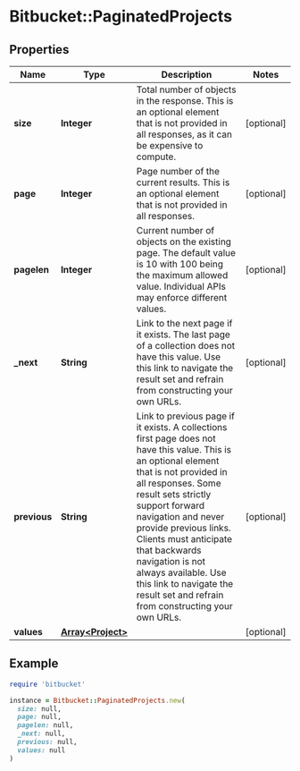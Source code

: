 # Bitbucket::PaginatedProjects

## Properties

| Name | Type | Description | Notes |
| ---- | ---- | ----------- | ----- |
| **size** | **Integer** | Total number of objects in the response. This is an optional element that is not provided in all responses, as it can be expensive to compute. | [optional] |
| **page** | **Integer** | Page number of the current results. This is an optional element that is not provided in all responses. | [optional] |
| **pagelen** | **Integer** | Current number of objects on the existing page. The default value is 10 with 100 being the maximum allowed value. Individual APIs may enforce different values. | [optional] |
| **_next** | **String** | Link to the next page if it exists. The last page of a collection does not have this value. Use this link to navigate the result set and refrain from constructing your own URLs. | [optional] |
| **previous** | **String** | Link to previous page if it exists. A collections first page does not have this value. This is an optional element that is not provided in all responses. Some result sets strictly support forward navigation and never provide previous links. Clients must anticipate that backwards navigation is not always available. Use this link to navigate the result set and refrain from constructing your own URLs. | [optional] |
| **values** | [**Array&lt;Project&gt;**](Project.md) |  | [optional] |

## Example

```ruby
require 'bitbucket'

instance = Bitbucket::PaginatedProjects.new(
  size: null,
  page: null,
  pagelen: null,
  _next: null,
  previous: null,
  values: null
)
```

